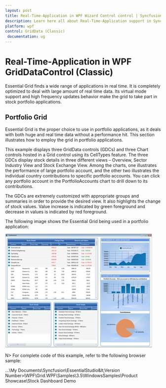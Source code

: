 ```yaml
---
layout: post
title: Real-Time-Application in WPF Wizard Control control | Syncfusion
description: Learn here all about Real-Time-Application support in Syncfusion WPF GridDataControl (Classic) control and more.
platform: wpf
control: GridData (Classic)
 documentation: ug
---
```

# Real-Time-Application in WPF GridDataControl (Classic)

Essential Grid finds a wide range of applications in real time. It is completely optimized to deal with large amount of real time data. Its virtual mode support and high frequency updates behavior make the grid to take part in stock portfolio applications.

## Portfolio Grid

Essential Grid is the proper choice to use in portfolio applications, as it deals with both huge and real time data without a performance hit. This section illustrates how to employ the grid in portfolio applications.

This example displays three GridData controls (GDCs) and three Chart controls hosted in a Grid control using its CellTypes feature. The three GDCs display stock details in three different views – Overview, Sector Industry View and Stock Exchange View.  Among the charts, one illustrates the performance of large portfolio account, and the other two illustrates the individual country contributions to specific portfolio accounts. You can click any portfolio account in the PortfolioAccounts chart to drill down to its contributions.

The GDCs are extremely customized with appropriate groups and summaries in order to provide the desired view. It also highlights the change of stock values. Value increase is indicated by green foreground and decrease in values is indicated by red foreground.

The following image shows the Essential Grid being used in a portfolio application:

![Getting-Started_img148](Getting-Started_images/Getting-Started_img148.jpeg)

N> For complete code of this example, refer to the following browser sample:

...\My Documents\Syncfusion\EssentialStudio\&lt;Version Number&gt;\WPF\Grid.WPF\Samples\3.5\WindowsSamples\Product Showcase\Stock Dashboard Demo
